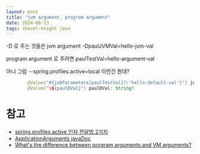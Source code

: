 ```yaml
---
layout: post
title: "jvm argument, program argument"
date: 2024-06-13
tags: shovel-knight java
---
```



-D 로 주는 것들은 jvm argument
-DpaulJVMVal=hello-jvm-val

program argument 로 주려면
paulTestVal=hello-argument-val

아니 그럼 --spring.profiles.active=local 이런건 뭔데?



``` java
        @Value("#{jobParameters[paulTestVal]?:'hello-default-val'}") jobParamPaulTestVal: String,
        @Value("\${paulDVal}") paulDVal: String?
```


# 참고
* [spring.profiles.active 인자 전달법 2가지](https://velog.io/@dailylifecoding/Java-%EC%9D%B8%EC%9E%90%EA%B0%92-%EC%A0%84%EB%8B%AC-%EC%8B%9C-%EC%9C%A0%EC%9D%98%EC%82%AC%ED%95%AD)
* [ApplicationArguments javaDoc](https://docs.spring.io/spring-boot/api/java/org/springframework/boot/ApplicationArguments.html)
* [What's the difference between program arguments and VM arguments?](https://stackoverflow.com/questions/5751851/whats-the-difference-between-program-arguments-and-vm-arguments)